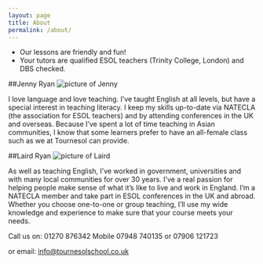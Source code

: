 ```yaml
---
layout: page
title: About
permalink: /about/
---
```

- Our lessons are friendly and fun!
- Your tutors are qualified ESOL teachers
 (Trinity College, London) and DBS checked.

##Jenny Ryan
![picture of Jenny](../images/j2.jpg)

I love language and love teaching.  I’ve taught English at all levels, but have a special interest in teaching literacy.  I keep my skills up-to-date via NATECLA (the association for ESOL teachers) and by attending conferences in the UK and overseas. Because I’ve spent a lot of time teaching in Asian communities, I know that some learners prefer to have an all-female class such as we at Tournesol can provide.

##Laird Ryan
![picture of Laird](../images/Laird2.jpg)

As well as teaching English, I’ve worked in government, universities and with many local communities for over 30 years.  I’ve a real passion for helping people make sense of what it’s like to live and work in England.  I’m a NATECLA member and take part in ESOL conferences in the UK and abroad.  Whether you choose one-to-one or group teaching, I’ll use my wide knowledge and experience to make sure that your course meets your needs. 
 
Call us on: 01270 876342  Mobile 07948 740135 or 07906 121723

or email: [info@tournesolschool.co.uk](mailto:info@tournesolschool.co.uk)

